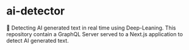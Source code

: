 # ai-detector
🤖 Detecting AI generated text in real time using Deep-Leaning. This repository contain a GraphQL Server served to a Next.js application to detect AI generated text.
